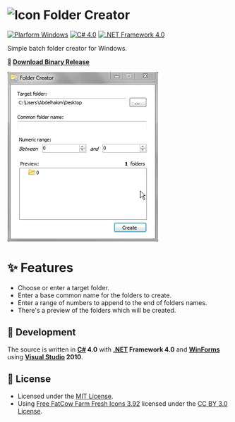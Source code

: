 # ![Icon](./Folder%20Creator/folder_brick.ico?raw=true) Folder Creator

[![Plarform Windows](https://img.shields.io/badge/Windows-blue?logo=windows)](https://github.com/topics/windows)
[![C# 4.0](https://img.shields.io/badge/C%23-4.0-blue?logo=c-sharp)](https://github.com/topics/csharp)
[![.NET Framework 4.0](https://img.shields.io/badge/.NET%20Framework-4.0-blue?logo=dot-net)](https://github.com/topics/dotnet)

Simple batch folder creator for Windows.

**:floppy_disk: [Download Binary Release](./Folder%20Creator/bin/Release/FolderCreatorApplication.exe?raw=true "Download")**

![Screenshot](./screenshot.gif?raw=true "Folder Creator")

# ✨ Features
- Choose or enter a target folder.
- Enter a base common name for the folders to create.
- Enter a range of numbers to append to the end of folders names.
- There's a preview of the folders which will be created.

## 🚀 Development
The source is written in **[C#](https://github.com/dotnet/csharplang) 4.0** with **[.NET](https://github.com/dotnet) Framework 4.0** and **[WinForms](https://github.com/dotnet/winforms)** using **[Visual Studio](https://visualstudio.microsoft.com) 2010**.

## :page_facing_up: License
- Licensed under the [MIT License](./LICENSE?raw=true).<br/>
- Using [Free FatCow Farm Fresh Icons 3.92](http://www.fatcow.com/free-icons) licensed under the [CC BY 3.0 License](https://creativecommons.org/licenses/by/3.0/us).




